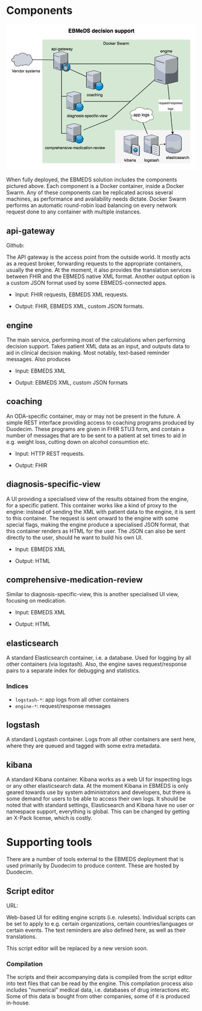 # Components

![EBMEDS architecture](images/EBMEDS-architecture.png)

When fully deployed, the EBMEDS solution includes the components pictured above. Each component is a Docker container, inside a Docker Swarm. Any of these components can be replicated across several machines, as performance and availability needs dictate. Docker Swarm performs an automatic round-robin load balancing on every network request done to any container with multiple instances.

## api-gateway

Github: [](https://github.com/ebmeds/api-gateway)

The API gateway is the access point from the outside world. It mostly acts as a request broker, forwarding requests to the appropriate containers, usually the engine. At the moment, it also provides the translation services between FHIR and the EBMEDS native XML format. Another output option is a custom JSON format used by some EBMEDS-connected apps.

* Input: FHIR requests, EBMEDS XML requests.

* Output: FHIR, EBMEDS XML, custom JSON formats.

## engine

The main service, performing most of the calculations when performing decision support. Takes patient XML data as an input, and outputs data to aid in clinical decision making. Most notably, text-based reminder messages. Also produces

* Input: EBMEDS XML

* Output: EBMEDS XML, custom JSON formats

## coaching

An ODA-specific container, may or may not be present in the future. A simple REST interface providing access to coaching programs produced by Duodecim. These programs are given in FHIR STU3 form, and contain a number of messages that are to be sent to a patient at set times to aid in e.g. weight loss, cutting down on alcohol consumtion etc.

* Input: HTTP REST requests.

* Output: FHIR

## diagnosis-specific-view

A UI providing a specialised view of the results obtained from the engine, for a specific patient. This container works like a kind of proxy to the engine: instead of sending the XML with patient data to the engine, it is sent to this container. The request is sent onward to the engine with some special flags, making the engine produce a specialised JSON format, that this container renders as HTML for the user. The JSON can also be sent directly to the user, should he want to build his own UI.

* Input: EBMEDS XML

* Output: HTML

## comprehensive-medication-review

Similar to diagnosis-specific-view, this is another specialised UI view, focusing on medication.

* Input: EBMEDS XML

* Output: HTML

## elasticsearch

A standard Elasticsearch container, i.e. a database. Used for logging by all other containers (via logstash). Also, the engine saves request/response pairs to a separate index for debugging and statistics.

### Indices

* `logstash-*`: app logs from all other containers
* `engine-*`: request/response messages

## logstash

A standard Logstash container. Logs from all other containers are sent here, where they are queued and tagged with some extra metadata.

## kibana

A standard Kibana container. Kibana works as a web UI for inspecting logs or any other elasticsearch data. At the moment Kibana in EBMEDS is only geared towards use by system administrators and developers, but there is some demand for users to be able to access their own logs. It should be noted that with standard settings, Elasticsearch and Kibana have no user or namespace support, everything is global. This can be changed by getting an X-Pack license, which is costly.

# Supporting tools

There are a number of tools external to the EBMEDS deployment that is used primarily by Duodecim to produce content. These are hosted by Duodecim.

## Script editor

URL: [](http://www.ebmeds.org/script_editor.asp?mode=framesets)

Web-based UI for editing engine scripts (i.e. rulesets). Individual scripts can be set to apply to e.g. certain organizations, certain countries/languages or certain events. The text reminders are also defined here, as well as their translations.

This script editor will be replaced by a new version soon.

### Compilation

The scripts and their accompanying data is compiled from the script editor into text files that can be read by the engine. This compilation process also includes "numerical" medical data, i.e. databases of drug interactions etc. Some of this data is bought from other companies, some of it is produced in-house.